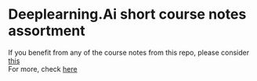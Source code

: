# Deeplearning.Ai short course notes assortment

If you benefit from any of the course notes from this repo, please consider [this](https://www.buymeacoffee.com/ey0XpgZ)  
For more, check [here](https://deeplearning.ai/)
